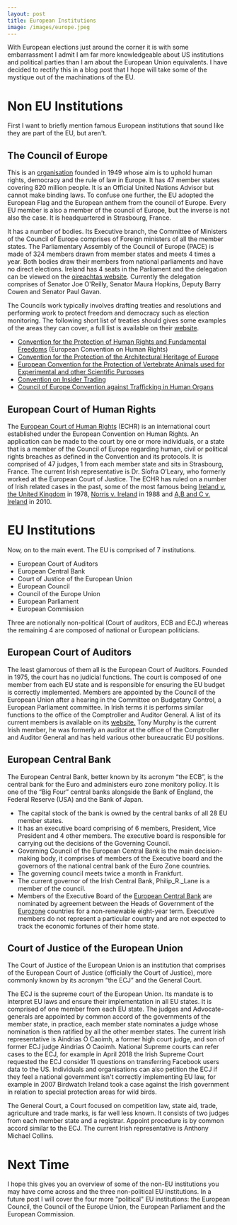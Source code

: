 ```yaml
---
layout: post
title: European Institutions
image: /images/europe.jpeg
---
```


With European elections just around the corner it is with some embarrassment I admit I am far more knowledgeable about US institutions and political parties than I am about the European Union equivalents. I have decided to rectify this in a blog post that I hope will take some of the mystique out of the machinations of the EU. 

# Non EU Institutions

First I want to briefly mention famous European institutions that sound like they are part of the EU, but aren't.

## The Council of Europe


This is an [organisation](https://en.wikipedia.org/wiki/Council_of_Europe) founded in 1949 whose aim is to uphold human rights, democracy and the rule of law in Europe. It has 47 member states covering 820 million people. It is an Official United Nations Advisor but cannot make binding laws. To confuse one further, the EU adopted the European Flag and the European anthem from the council of Europe. Every EU member is also a member of the council of Europe, but the inverse is not also the case. It is headquartered in Strasbourg, France. 

It has a number of bodies. Its Executive branch, the Committee of Ministers of the Council of Europe comprises of Foreign ministers of all the member states. The Parliamentary Assembly of the Council of Europe (PACE) is made of 324 members drawn from member states and meets 4 times a year. Both bodies draw their members from national parliaments and have no direct elections. Ireland has 4 seats in the Parliament and the delegation can be viewed on the [oireachtas website](https://www.oireachtas.ie/en/inter-parliamentary-work/council-of-europe/). Currently the delegation comprises of Senator Joe O'Reilly, Senator Maura Hopkins, Deputy Barry Cowen and Senator Paul Gavan.

The Councils work typically involves drafting treaties and resolutions and performing work to protect freedom and democracy such as election monitoring. The following short list of treaties should gives some examples of the areas they can cover, a full list is available on their [website](https://www.coe.int/en/web/conventions/full-list).

* [Convention for the Protection of Human Rights and Fundamental Freedoms](https://www.coe.int/en/web/conventions/full-list/-/conventions/treaty/005) (European Convention on Human Rights)
* [Convention for the Protection of the Architectural Heritage of Europe](https://www.coe.int/en/web/conventions/full-list/-/conventions/treaty/121)
* [European Convention for the Protection of Vertebrate Animals used for Experimental and other Scientific Purposes](https://www.coe.int/en/web/conventions/full-list/-/conventions/treaty/123)
* [Convention on Insider Trading](https://www.coe.int/en/web/conventions/full-list/-/conventions/treaty/130)
* [Council of Europe Convention against Trafficking in Human Organs](https://www.coe.int/en/web/conventions/full-list/-/conventions/treaty/216)

## European Court of Human Rights

The [European Court of Human Rights](https://en.wikipedia.org/wiki/European_Court_of_Human_Rights) (ECHR) is an international court established under the European Convention on Human Rights. An application can be made to the court by one or more individuals, or a state that is a member of the Council of Europe regarding human, civil or political rights breaches as defined in the Convention and its protocols. It is comprised of 47 judges, 1 from each member state and sits in Strasbourg, France. The current Irish representative is Dr. Síofra O’Leary, who formerly worked at the European Court of Justice. The ECHR has ruled on a  number of Irish related cases in the past, some of the most famous being [Ireland v. the United Kingdom](https://en.wikipedia.org/wiki/Five_techniques#European_Court_of_Human_Rights_trial_Ireland_v._the_United_Kingdom) in 1978, [Norris v. Ireland](https://en.wikipedia.org/wiki/Norris_v._Ireland) in 1988 and [A,B and C v. Ireland](https://en.wikipedia.org/wiki/A,_B_and_C_v_Ireland) in 2010.

# EU Institutions

Now, on to the main event. The EU is comprised of 7 institutions. 

* European Court of Auditors
* European Central Bank
* Court of Justice of the European Union
* European Council
* Council of the Europe Union
* European Parliament
* European Commission

Three are notionally non-political (Court of auditors, ECB and ECJ) whereas the remaining 4 are composed of national or European politicians.

## European Court of Auditors

The least glamorous of them all is the European Court of Auditors. Founded in 1975, the court has no judicial functions. The court is composed of one member from each EU state and is responsible for ensuring the EU budget is correctly implemented. Members are appointed by the Council of the European Union after a hearing in the Committee on Budgetary Control, a European Parliament committee. In Irish terms it is performs similar functions to the office of the Comptroller and Auditor General. A list of its current members is available on its [website.](https://www.eca.europa.eu/en/Pages/OrganizationChartList.aspx) Tony Murphy is the current Irish member, he was formerly an auditor at the office of the Comptroller and Auditor General and has held various other bureaucratic EU positions.

## European Central Bank

The European Central Bank, better known by its acronym “the ECB”, is the central bank for the Euro and administers euro zone monitory policy. It is one of the “Big Four” central banks alongside the Bank of England, the Federal Reserve (USA) and the Bank of Japan.

* The capital stock of the bank is owned by the central banks of all 28 EU member states.
* It has an executive board comprising of 6 members, President, Vice President and 4 other members. The executive board is responsible for carrying out the decisions of the Governing Council.
* Governing Council of the European Central Bank is the main decision-making body, it comprises of members of the Executive board and the governors of the national central bank of the Euro Zone countries.
* The governing council meets twice a month in Frankfurt. 
* The current governor of the Irish Central Bank, Philip_R._Lane is a member of the council.
* Members of the Executive Board of the [European Central Bank](https://en.wikipedia.org/wiki/European_Central_Bank) are nominated by agreement between the Heads of Government of the [Eurozone](https://en.wikipedia.org/wiki/Eurozone) countries for a non-renewable eight-year term. Executive members do not represent a particular country and are not expected to track the economic fortunes of their home state.

## Court of Justice of the European Union

The Court of Justice of the European Union is an institution that comprises of the European Court of Justice (officially the Court of Justice), more commonly known by its acronym “the ECJ” and the General Court.

The ECJ is the supreme court of the European Union. Its mandate is to interpret EU laws and ensure their implementation in all EU states. It is comprised of one member from each EU state. The judges and Advocate-generals are appointed by common accord of the governments of the member state, in practice, each member state nominates a judge whose nomination is then ratified by all the other member states. The current Irish representative is Aindrias Ó Caoimh, a former high court judge, and son of former ECJ judge Aindrias Ó Caoimh. National Supreme courts can refer cases to the ECJ, for example in April 2018 the Irish Supreme Court requested the ECJ consider 11 questions on transferring Facebook users data to the US. Individuals and organisations can also petition the ECJ if they feel a national government isn't correctly implementing EU law, for example in 2007 Birdwatch Ireland took a case against the Irish government in relation to special protection areas for wild birds.

The General Court, a Court focused on competition law, state aid, trade, agriculture and trade marks, is far well less known. It consists of two judges from each member state and a registrar. Appoint procedure is by common accord similar to the ECJ. The current Irish representative is Anthony Michael Collins.

# Next Time

I hope this gives you an overview of some of the non-EU institutions you may have come across and the three non-political EU institutions. In a future post I will cover the four more "political" EU institutions: the European Council, the Council of the Europe Union, the European Parliament and the European Commission.
